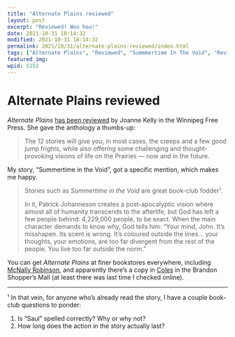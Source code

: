 ```yaml
---
title: "Alternate Plains reviewed"
layout: post
excerpt: "Reviewed! Woo hoo!"
date: 2021-10-31 18:14:32
modified: 2021-10-31 18:14:32
permalink: 2021/10/31/alternate-plains-reviewed/index.html
tags: ["Alternate Plains", "Reviewed", "Summmertime In The Void", "Reviews", "Writing"]
featured_img: 
wpid: 5152
---
```


# Alternate Plains reviewed

*Alternate Plains* [has been reviewed](https://www.winnipegfreepress.com/arts-and-life/entertainment/books/bumper-crop-of-chills-in-scary-prairie-stories-575642932.html) by Joanne Kelly in the Winnipeg Free Press. She gave the anthology a thumbs-up:

> The 12 stories will give you, in most cases, the creeps and a few good jump frights, while also offering some challenging and thought-provoking visions of life on the Prairies — now and in the future.

My story, “Summertime in the Void”, got a specific mention, which makes me happy.

> Stories such as *Summertime in the Void* are great book-club fodder¹.
> 
> In it, Patrick Johanneson creates a post-apocalyptic vision where almost all of humanity transcends to the afterlife, but God has left a few people behind: 4,229,000 people, to be exact. When the main character demands to know why, God tells him: “Your mind, John. It’s misshapen. Its scent is wrong. It’s coloured outside the lines… your thoughts, your emotions, are too far divergent from the rest of the people. You live too far outside the norm.”

You can get *Alternate Plains* at finer bookstores everywhere, including [McNally Robinson](https://www.mcnallyrobinson.com/9781773370644/darren-ridgley/alternate-plains?blnBKM=1), and apparently there’s a copy in [Coles](https://www.chapters.indigo.ca/en-ca/books/alternate-plains-an-anthology-of/9781773370644-item.html?ikwid=alternate+plains&ikwsec=Home&ikwidx=0#algoliaQueryId=090d788b81432c6b14b98b7f7dfe695a) in the Brandon Shopper’s Mall (at least there was last time I checked online).

- - - - - -

¹ In that vein, for anyone who’s already read the story, I have a couple book-club questions to ponder:

1. Is “Saul” spelled correctly? Why or why not?
2. How long does the action in the story actually last?